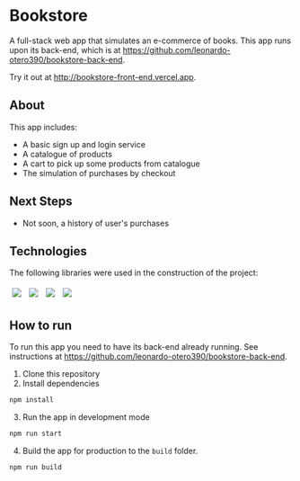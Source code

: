 # Bookstore

A full-stack web app that simulates an e-commerce of books. This app runs upon its back-end, which is at https://github.com/leonardo-otero390/bookstore-back-end.

Try it out at http://bookstore-front-end.vercel.app.

## About

This app includes:

- A basic sign up and login service
- A catalogue of products
- A cart to pick up some products from catalogue
- The simulation of purchases by checkout

## Next Steps

- Not soon, a history of user's purchases

## Technologies

The following libraries were used in the construction of the project:

<div>
  <img style='margin: 5px;' src='https://img.shields.io/badge/styled-components%20-%2320232a.svg?&style=for-the-badge&color=b8679e&logo=styled-components&logoColor=%3a3a3a'>
  <img style='margin: 5px;' src='https://img.shields.io/badge/axios%20-%2320232a.svg?&style=for-the-badge&color=informational'>
  <img style='margin: 5px;' src="https://img.shields.io/badge/react-app%20-%2320232a.svg?&style=for-the-badge&color=60ddf9&logo=react&logoColor=%2361DAFB"/>
  <img style='margin: 5px;' src="https://img.shields.io/badge/react_router%20-%2320232a.svg?&style=for-the-badge&logo=react&logoColor=%2361DAFB"/>
</div>

## How to run

To run this app you need to have its back-end already running. See instructions at https://github.com/leonardo-otero390/bookstore-back-end.

1. Clone this repository
2. Install dependencies

```bash
npm install
```

3. Run the app in development mode

```bash
npm run start
```

4. Build the app for production to the `build` folder.

```bash
npm run build
```
